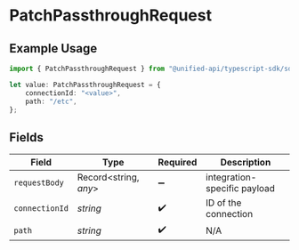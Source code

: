# PatchPassthroughRequest

## Example Usage

```typescript
import { PatchPassthroughRequest } from "@unified-api/typescript-sdk/sdk/models/operations";

let value: PatchPassthroughRequest = {
    connectionId: "<value>",
    path: "/etc",
};
```

## Fields

| Field                        | Type                         | Required                     | Description                  |
| ---------------------------- | ---------------------------- | ---------------------------- | ---------------------------- |
| `requestBody`                | Record<string, *any*>        | :heavy_minus_sign:           | integration-specific payload |
| `connectionId`               | *string*                     | :heavy_check_mark:           | ID of the connection         |
| `path`                       | *string*                     | :heavy_check_mark:           | N/A                          |